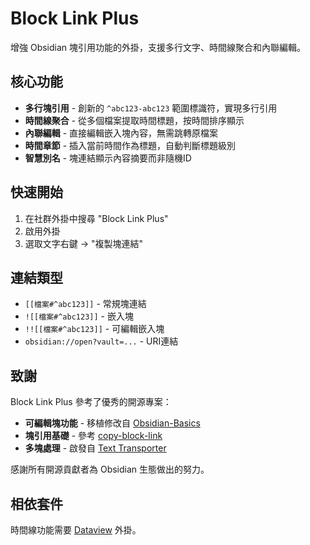 # Block Link Plus

增強 Obsidian 塊引用功能的外掛，支援多行文字、時間線聚合和內聯編輯。

## 核心功能

- **多行塊引用** - 創新的 `^abc123-abc123` 範圍標識符，實現多行引用
- **時間線聚合** - 從多個檔案提取時間標題，按時間排序顯示
- **內聯編輯** - 直接編輯嵌入塊內容，無需跳轉原檔案
- **時間章節** - 插入當前時間作為標題，自動判斷標題級別
- **智慧別名** - 塊連結顯示內容摘要而非隨機ID

## 快速開始

1. 在社群外掛中搜尋 "Block Link Plus"
2. 啟用外掛
3. 選取文字右鍵 → "複製塊連結"

## 連結類型

- `[[檔案#^abc123]]` - 常規塊連結
- `![[檔案#^abc123]]` - 嵌入塊
- `!![[檔案#^abc123]]` - 可編輯嵌入塊
- `obsidian://open?vault=...` - URI連結

## 致謝

Block Link Plus 參考了優秀的開源專案：

- **可編輯塊功能** - 移植修改自 [Obsidian-Basics](https://github.com/Make-md/Obsidian-Basics)
- **塊引用基礎** - 參考 [copy-block-link](https://github.com/mgmeyers/obsidian-copy-block-link)
- **多塊處理** - 啟發自 [Text Transporter](https://github.com/TfTHacker/obsidian42-text-transporter)

感謝所有開源貢獻者為 Obsidian 生態做出的努力。

## 相依套件

時間線功能需要 [Dataview](https://github.com/blacksmithgu/obsidian-dataview) 外掛。